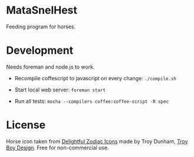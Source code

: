 MataSnelHest
============
Feeding program for horses.

Development
============

Needs foreman and node.js to work.

* Recompile coffescript to javascript on every change: `./compile.sh`

* Start local web server: `foreman start`

* Run all tests: `mocha --compilers coffee:coffee-script -R spec`

License
=======
Horse icon taken from [Delightful Zodiac Icons](http://www.iconarchive.com/show/delightful-zodiac-icons-by-troyboydesign/Horse-icon.html) made by Troy Dunham, [Troy Boy Design](http://www.troyboydesign.com). Free for non-commercial use.
